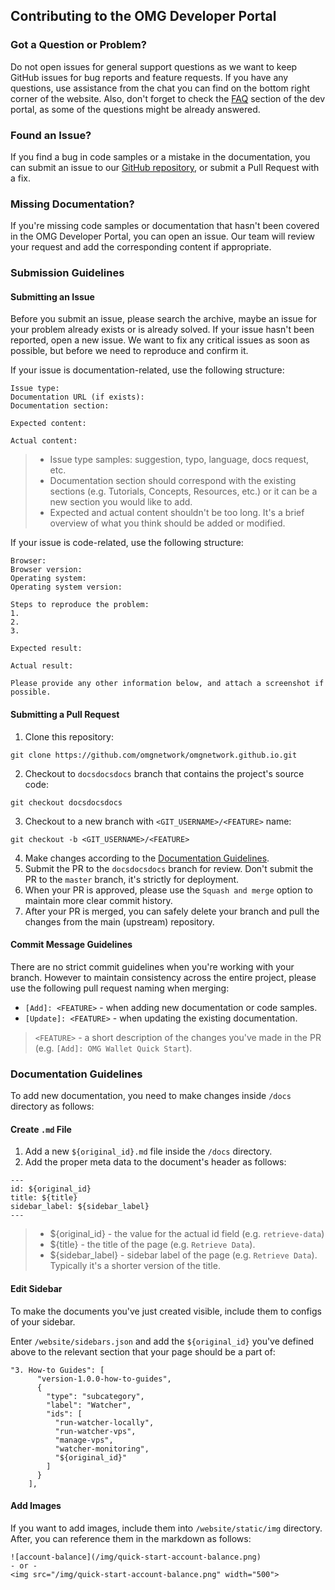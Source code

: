 ## Contributing to the OMG Developer Portal

### Got a Question or Problem?

Do not open issues for general support questions as we want to keep GitHub issues for bug reports and feature requests. If you have any questions, use assistance from the chat you can find on the bottom right corner of the website. Also, don't forget to check the [FAQ](https://docs.omg.network/faq) section of the dev portal, as some of the questions might be already answered.

### Found an Issue?

If you find a bug in code samples or a mistake in the documentation, you can submit an issue to our [GitHub repository](https://github.com/omgnetwork/omgnetwork.github.io), or submit a Pull Request with a fix.

### Missing Documentation?

If you're missing code samples or documentation that hasn't been covered in the OMG Developer Portal, you can open an issue. Our team will review your request and add the corresponding content if appropriate.

### Submission Guidelines

#### Submitting an Issue

Before you submit an issue, please search the archive, maybe an issue for your problem already exists or is already solved. If your issue hasn't been reported, open a new issue. We want to fix any critical issues as soon as possible, but before we need to reproduce and confirm it. 

If your issue is documentation-related, use the following structure:

```
Issue type: 
Documentation URL (if exists): 
Documentation section: 

Expected content: 

Actual content: 

```

> - Issue type samples: suggestion, typo, language, docs request, etc.
> - Documentation section should correspond with the existing sections (e.g. Tutorials, Concepts, Resources, etc.) or it can be a new section you would like to add.
> - Expected and actual content shouldn't be too long. It's a brief overview of what you think should be added or modified.

If your issue is code-related, use the following structure:

```
Browser: 
Browser version: 
Operating system: 
Operating system version: 

Steps to reproduce the problem:
1. 
2. 
3. 

Expected result: 

Actual result: 

Please provide any other information below, and attach a screenshot if possible.
```

#### Submitting a Pull Request

1. Clone this repository:

```
git clone https://github.com/omgnetwork/omgnetwork.github.io.git
```

2. Checkout to `docsdocsdocs` branch that contains the project's source code:

```
git checkout docsdocsdocs
```

3. Checkout to a new branch with `<GIT_USERNAME>/<FEATURE>` name:

```
git checkout -b <GIT_USERNAME>/<FEATURE>
```

4. Make changes according to the [Documentation Guidelines](#documentation-guidelines).
5. Submit the PR to the `docsdocsdocs` branch for review. Don't submit the PR to the `master` branch, it's strictly for deployment.
6. When your PR is approved, please use the `Squash and merge` option to maintain more clear commit history.
7. After your PR is merged, you can safely delete your branch and pull the changes from the main (upstream) repository.

#### Commit Message Guidelines

There are no strict commit guidelines when you're working with your branch. However to maintain consistency across the entire project, please use the following pull request naming when merging:
- `[Add]: <FEATURE>` - when adding new documentation or code samples.
- `[Update]: <FEATURE>` - when updating the existing documentation.

> `<FEATURE>` - a short description of the changes you've made in the PR (e.g. `[Add]: OMG Wallet Quick Start`).

### Documentation Guidelines

To add new documentation, you need to make changes inside `/docs` directory as follows:

#### Create `.md` File

1. Add a new `${original_id}.md` file inside the `/docs` directory.
2. Add the proper meta data to the document's header as follows:
  
```
---
id: ${original_id}
title: ${title}
sidebar_label: ${sidebar_label}
---
```
> - ${original_id} - the value for the actual id field (e.g. `retrieve-data`)
> - ${title} - the title of the page (e.g. `Retrieve Data`).
> - ${sidebar_label} - sidebar label of the page (e.g. `Retrieve Data`). Typically it's a shorter version of the title.

#### Edit Sidebar

To make the documents you've just created visible, include them to configs of your sidebar.

Enter `/website/sidebars.json` and add the `${original_id}` you've defined above to the relevant section that your page should be a part of:

```
"3. How-to Guides": [
      "version-1.0.0-how-to-guides",
      {
        "type": "subcategory",
        "label": "Watcher",
        "ids": [
          "run-watcher-locally",
          "run-watcher-vps",
          "manage-vps",
          "watcher-monitoring",
          "${original_id}"
        ]
      }
    ],
```

#### Add Images

If you want to add images, include them into `/website/static/img` directory. After, you can reference them in the markdown as follows:

```
![account-balance](/img/quick-start-account-balance.png)
- or -
<img src="/img/quick-start-account-balance.png" width="500">
```
